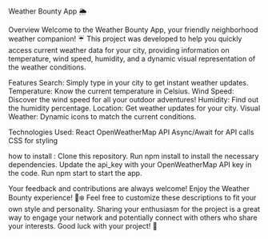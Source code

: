 Weather Bounty App 🌦️

Overview
Welcome to the Weather Bounty App, your friendly neighborhood weather companion! ☔
This project was developed to help you quickly access current weather data for your city, providing information on temperature, wind speed, humidity, and a dynamic visual representation of the weather conditions.

Features
Search: Simply type in your city to get instant weather updates.
Temperature: Know the current temperature in Celsius.
Wind Speed: Discover the wind speed for all your outdoor adventures!
Humidity: Find out the humidity percentage.
Location: Get weather updates for your city.
Visual Weather: Dynamic icons to match the current conditions.


Technologies Used: 
React
OpenWeatherMap API
Async/Await for API calls
CSS for styling



how to install : 
Clone this repository.
Run npm install to install the necessary dependencies.
Update the api_key with your OpenWeatherMap API key in the code.
Run npm start to start the app.


Your feedback and contributions are always welcome! Enjoy the Weather Bounty experience! 🌈❄️
Feel free to customize these descriptions to fit your own style and personality. Sharing your enthusiasm for the project is a great way to engage your network and potentially connect with others who share your interests. Good luck with your project! 🚀




